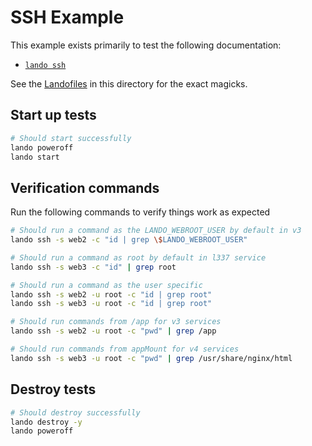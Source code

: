 # SSH Example

This example exists primarily to test the following documentation:

* [`lando ssh`](https://docs.lando.dev/cli/ssh.html)

See the [Landofiles](https://docs.lando.dev/config/lando.html) in this directory for the exact magicks.

## Start up tests

```bash
# Should start successfully
lando poweroff
lando start
```

## Verification commands

Run the following commands to verify things work as expected

```bash
# Should run a command as the LANDO_WEBROOT_USER by default in v3
lando ssh -s web2 -c "id | grep \$LANDO_WEBROOT_USER"

# Should run a command as root by default in l337 service
lando ssh -s web3 -c "id" | grep root

# Should run a command as the user specific
lando ssh -s web2 -u root -c "id | grep root"
lando ssh -s web3 -u root -c "id | grep root"

# Should run commands from /app for v3 services
lando ssh -s web2 -u root -c "pwd" | grep /app

# Should run commands from appMount for v4 services
lando ssh -s web3 -u root -c "pwd" | grep /usr/share/nginx/html
```

## Destroy tests

```bash
# Should destroy successfully
lando destroy -y
lando poweroff
```

